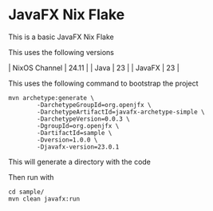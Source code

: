 # JavaFX Nix Flake

This is a basic JavaFX Nix Flake

This uses the following versions

| NixOS Channel | 24.11 |
| Java          | 23    |
| JavaFX        | 23    |

This uses the following command to bootstrap the project

``` shell
mvn archetype:generate \
        -DarchetypeGroupId=org.openjfx \
        -DarchetypeArtifactId=javafx-archetype-simple \
        -DarchetypeVersion=0.0.3 \
        -DgroupId=org.openjfx \
        -DartifactId=sample \
        -Dversion=1.0.0 \
        -Djavafx-version=23.0.1
```

This will generate a directory with the code

Then run with

``` shell
cd sample/
mvn clean javafx:run
```
